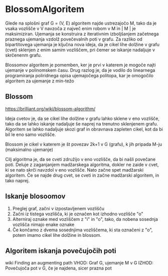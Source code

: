 # BlossomAlgoritem


Glede na splošni graf G = (V, E) algoritem najde ustrezajočo M, tako da je vsaka vozlišče v V navzoča z največ enim robom v M in | M | je maksimiziran.
Ujemanja se konstruira z iterativnim izboljšanjem začetnega praznega ujemanja vzdolž povečevalnih poti v grafu. 
Za razliko od bipartitovega ujemanja je ključna nova ideja, da je cikel lihe dolžine v grafu (cvet) sklenjen z enim samim vozliščem, 
pri čemer se iskanje nadaljuje v skrčenenm grafu.

Blossomov algoritem je pomemben, ker je prvi v katerem je mogoče najti ujemanje v polinomskem času.
Drug razlog je, da je vodilo do linearnega programiranja poliridnega opisa ujemajočega politopa, kar je omogočilo algoritem za ujemanje z min-težo

## Blossom

https://brilliant.org/wiki/blossom-algorithm/

Ideja cvetov je, da se cikel lihe dolžine v grafu lahko sklene v eno vozlišče, tako da se lahko iskanje nadaljuje še naprej na trenutno sklenjenem grafu.
Algoritem se lahko nadaljuje skozi graf in obravnava zapleten cikel, kot da bi bil le eno samo vozlišče.

Blossom je cikel v katerem je št povezav 2k+1 v G (grafu), k jih pripada M-ju (maksimalno ujemanje)

Cilj algoritma je, da se cveti združijo v eno vozlišče, da bi našli povečane poti. 
Deluje z zaganjanjem madžarskega algoritma, dokler ne zaide v cvet, ki se nato skrči navzdol v eno vozlišče. 
Nato začne spet madžarski algoritem. Če se najde drug cvet, se cveti in začne madžarski algoritem, in tako naprej.

## Iskanje blosoomov

1. Preglej graf, začni v izpostavljenem vozlišču
2. Začni iz tistega vozlišča, ki je označen kot izhodno vozlišče "o"
3. Alterniraj oznake med vozliščem z "i" in "o", tako, da nobena sosednja vozlišča nimajo enake oznake
4. Če končamo z dvema sosednjima vozliščema, ki sta označeni z "o", potem imamo cikel lihe dolžine in blossom.

## Algoritem iskanja povečujočih poti

wiki Finding an augmenting path
VHOD:  Graf G, ujemanje M v G
IZHOD: Povečujoča pot v G, če je najdena, sicer prazna pot



